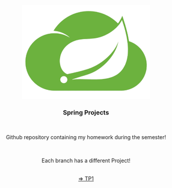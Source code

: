 <br />
<div align="center">
  <a href="https://github.com/AhmedAb1d/Spring-Projects">
    <img src="Images/spring.png" alt="Logo" width="340" height="250">
  </a>

  <h3 align="center">Spring Projects</h3><br/>

  <p align="center">
    Github repository containing my homework during the semester!
  </p><br/>
  <p align="center">
    Each branch has a different Project!
  </p><br/>
  <a href="https://github.com/AhmedAb1d/Spring-Projects/tree/TP-1">=> TP1</a>
</div>



